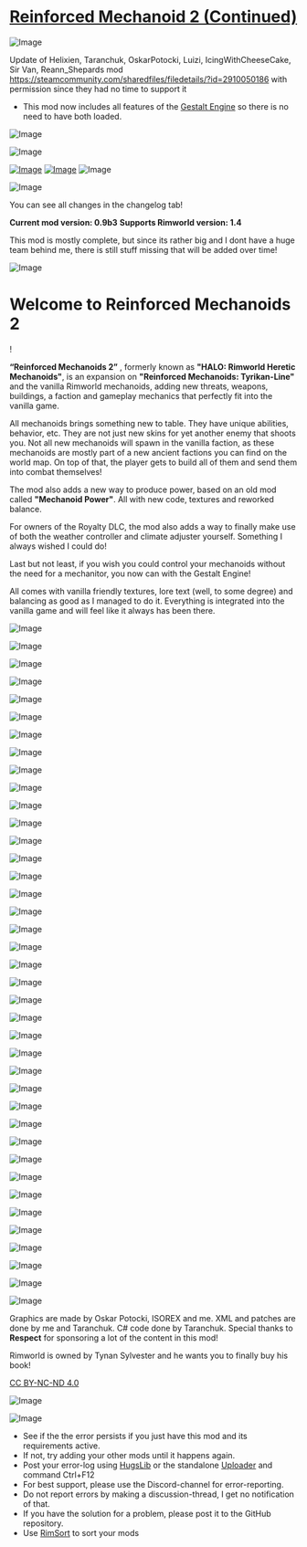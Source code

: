 # [Reinforced Mechanoid 2 (Continued)]()

![Image](https://i.imgur.com/buuPQel.png)

Update of Helixien, Taranchuk, OskarPotocki, Luizi, IcingWithCheeseCake, Sir Van, Reann_Shepards mod https://steamcommunity.com/sharedfiles/filedetails/?id=2910050186
with permission since they had no time to support it

- This mod now includes all features of the [Gestalt Engine](https://steamcommunity.com/sharedfiles/filedetails/?id=3392334612) so there is no need to have both loaded.

![Image](https://i.imgur.com/pufA0kM.png)
	
![Image](https://i.imgur.com/Z4GOv8H.png)

[![Image](https://i.imgur.com/isPIiKb.png)](https://ko-fi.com/helixien)
[![Image](https://i.imgur.com/lMvcJSM.png)](https://steamcommunity.com/sharedfiles/filedetails/?id=2023507013)
![Image](https://i.imgur.com/p7Fv1Z6.gif)

![Image](https://i.imgur.com/NaWKVlJ.png)

You can see all changes in the changelog tab!

**Current mod version: 0.9b3**
**Supports Rimworld version: 1.4**

This mod is mostly complete, but since its rather big and I dont have a huge team behind me, there is still stuff missing that will be added over time!

![Image](https://i.imgur.com/GmT36Tn.png)

# Welcome to Reinforced Mechanoids 2
!

**“Reinforced Mechanoids 2”** , formerly known as **"HALO: Rimworld Heretic Mechanoids"**, is an expansion on **"Reinforced Mechanoids: Tyrikan-Line"** and the vanilla Rimworld mechanoids, adding new threats, weapons, buildings, a faction and gameplay mechanics that perfectly fit into the vanilla game.

All mechanoids brings something new to table. They have unique abilities, behavior, etc. They are not just new skins for yet another enemy that shoots you. Not all new mechanoids will spawn in the vanilla faction, as these mechanoids are mostly part of a new ancient factions you can find on the world map.
On top of that, the player gets to build all of them and send them into combat themselves!

The mod also adds a new way to produce power, based on an old mod called **"Mechanoid Power"**. All with new code, textures and reworked balance. 

For owners of the Royalty DLC, the mod also adds a way to finally make use of both the weather controller and climate adjuster yourself. Something I always wished I could do!

Last but not least, if you wish you could control your mechanoids without the need for a mechanitor, you now can with the Gestalt Engine!

All comes with vanilla friendly textures, lore text (well, to some degree) and balancing as good as I managed to do it. Everything is integrated into the vanilla game and will feel like it always has been there.

![Image](https://i.imgur.com/T9wzmJ9.png)

![Image](https://i.imgur.com/fOfnit4.png)

![Image](https://i.imgur.com/zlGsD6R.png)

![Image](https://i.imgur.com/fxri6Jf.png)

![Image](https://i.imgur.com/0OAXyIg.png)

![Image](https://i.imgur.com/Wz4e4eQ.png)

![Image](https://i.imgur.com/ltHOnOs.png)

![Image](https://i.imgur.com/qdIKdGe.png)

![Image](https://i.imgur.com/WOJKrdh.png)

![Image](https://i.imgur.com/0WHFQUM.png)

![Image](https://i.imgur.com/Yv4QPfl.png)

![Image](https://i.imgur.com/gKMI2nr.png)

![Image](https://i.imgur.com/7I0yfbh.png)

![Image](https://i.imgur.com/eZa87Nz.png)

![Image](https://i.imgur.com/4usYod3.png)

![Image](https://i.imgur.com/hfugsZg.png)

![Image](https://i.imgur.com/iCxJl3s.png)

![Image](https://i.imgur.com/u2wlD7B.png)

![Image](https://i.imgur.com/7KjUgio.png)

![Image](https://i.imgur.com/2mhKtbS.png)

![Image](https://i.imgur.com/d5JbN26.png)

![Image](https://i.imgur.com/a0yTHcP.png)

![Image](https://i.imgur.com/1QWyGet.png)

![Image](https://i.imgur.com/CzhRm5R.png)

![Image](https://i.imgur.com/QnLQfoi.png)

![Image](https://i.imgur.com/6qACQtD.png)

![Image](https://i.imgur.com/BVN4bv6.png)

![Image](https://i.imgur.com/5PZ0yqA.png)

![Image](https://i.imgur.com/KfK27QO.png)

![Image](https://i.imgur.com/2LRWoBu.png)

![Image](https://i.imgur.com/KNIeQva.png)

![Image](https://i.imgur.com/LaSbyQ0.png)

![Image](https://i.imgur.com/m0w6kdZ.png)

![Image](https://i.imgur.com/Zsf4dPd.png)

![Image](https://i.imgur.com/OZMZJFA.png)

![Image](https://i.imgur.com/Ik9bon7.png)

![Image](https://i.imgur.com/UEibpNZ.png)

![Image](https://i.imgur.com/PVarQ47.png)


![Image](https://i.imgur.com/L1YzL79.png)

Graphics are made by Oskar Potocki, ISOREX and me.
XML and patches are done by me and Taranchuk.
C# code done by Taranchuk.
Special thanks to **Respect** for sponsoring a lot of the content in this mod!

Rimworld is owned by Tynan Sylvester and he wants you to finally buy his book! 

[ CC BY-NC-ND 4.0](https://creativecommons.org/licenses/by-nc-nd/4.0/)

![Image](https://i.imgur.com/aHcSOCl.png)

![Image](https://i.imgur.com/PwoNOj4.png)



-  See if the the error persists if you just have this mod and its requirements active.
-  If not, try adding your other mods until it happens again.
-  Post your error-log using [HugsLib](https://steamcommunity.com/workshop/filedetails/?id=818773962) or the standalone [Uploader](https://steamcommunity.com/sharedfiles/filedetails/?id=2873415404) and command Ctrl+F12
-  For best support, please use the Discord-channel for error-reporting.
-  Do not report errors by making a discussion-thread, I get no notification of that.
-  If you have the solution for a problem, please post it to the GitHub repository.
-  Use [RimSort](https://github.com/RimSort/RimSort/releases/latest) to sort your mods



